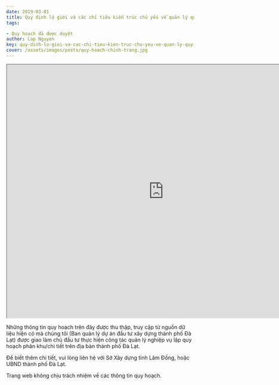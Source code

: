 ```yaml
---
date: 2019-03-01
title: Quy định lộ giới và các chỉ tiêu kiến trúc chủ yếu về quản lý quy hoạch, xây dựng đối với nhà ở, công trình riêng lẻ trên địa bàn thành phố Đà Lạt, tỉnh Lâm Đồng
tags:

- Quy hoạch đã được duyệt
author: Lap Nguyen
key: quy-dinh-lo-gioi-va-cac-chi-tieu-kien-truc-chu-yeu-ve-quan-ly-quy-hoach-xay-dung
cover: /assets/images/posts/quy-hoach-chinh-trang.jpg
---
```


<iframe src="https://drive.google.com/file/d/1H8nzUc-sLtMepWFEEeznh-1u2QLoHs3s/preview" width="840" height="680"></iframe>
<!--more-->

Những thông tin quy hoạch trên đây được thu thập, truy cập từ nguồn dữ liệu hiện có mà chúng tôi 
(Ban quản lý dự án đầu tư xây dựng thành phố Đà Lạt) được giao làm chủ đầu tư thực hiện công tác quản lý nghiệp vụ 
lập quy hoạch phân khu/chi tiết trên địa bàn thành phố Đà Lạt.

Để biết thêm chi tiết, vui lòng liên hệ với Sở Xây dựng tỉnh Lâm Đồng, hoặc UBND thành phố Đà Lạt.

Trang web không chịu trách nhiệm về các thông tin quy hoạch.